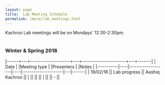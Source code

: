 ```yaml
---
layout: page
title:  Lab Meeting Schedule
permalink: /more/lab_meetings.html
---
```


Kachroo Lab meetings will be on Mondays' 12:30-2:30pm.
<br><br>

### Winter & Spring 2018

|------+---+--------------------+---+----------------------+---+-------|
| Date      |             |Meeting type        |            |Presenters |                   |Notes      |
|:----------|----|:------------------|----|:--------------------|---|:------|
| 19/02/18           ||      Lab progress               || Aashiq Kachroo       ||
|   ||  || ||
|   ||  || - ||
